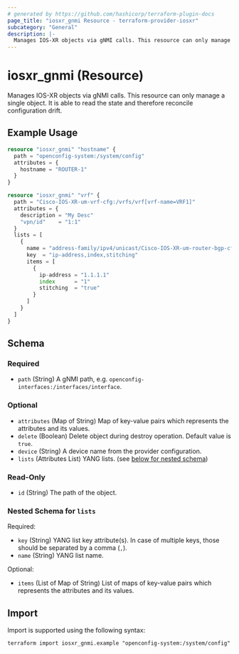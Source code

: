 ```yaml
---
# generated by https://github.com/hashicorp/terraform-plugin-docs
page_title: "iosxr_gnmi Resource - terraform-provider-iosxr"
subcategory: "General"
description: |-
  Manages IOS-XR objects via gNMI calls. This resource can only manage a single object. It is able to read the state and therefore reconcile configuration drift.
---
```


# iosxr_gnmi (Resource)

Manages IOS-XR objects via gNMI calls. This resource can only manage a single object. It is able to read the state and therefore reconcile configuration drift.

## Example Usage

```terraform
resource "iosxr_gnmi" "hostname" {
  path = "openconfig-system:/system/config"
  attributes = {
    hostname = "ROUTER-1"
  }
}

resource "iosxr_gnmi" "vrf" {
  path = "Cisco-IOS-XR-um-vrf-cfg:/vrfs/vrf[vrf-name=VRF1]"
  attributes = {
    description = "My Desc"
    "vpn/id"    = "1:1"
  }
  lists = [
    {
      name = "address-family/ipv4/unicast/Cisco-IOS-XR-um-router-bgp-cfg:import/route-target/ip-addresse-rts/ip-address-rt"
      key  = "ip-address,index,stitching"
      items = [
        {
          ip-address = "1.1.1.1"
          index      = "1"
          stitching  = "true"
        }
      ]
    }
  ]
}
```

<!-- schema generated by tfplugindocs -->
## Schema

### Required

- `path` (String) A gNMI path, e.g. `openconfig-interfaces:/interfaces/interface`.

### Optional

- `attributes` (Map of String) Map of key-value pairs which represents the attributes and its values.
- `delete` (Boolean) Delete object during destroy operation. Default value is `true`.
- `device` (String) A device name from the provider configuration.
- `lists` (Attributes List) YANG lists. (see [below for nested schema](#nestedatt--lists))

### Read-Only

- `id` (String) The path of the object.

<a id="nestedatt--lists"></a>
### Nested Schema for `lists`

Required:

- `key` (String) YANG list key attribute(s). In case of multiple keys, those should be separated by a comma (`,`).
- `name` (String) YANG list name.

Optional:

- `items` (List of Map of String) List of maps of key-value pairs which represents the attributes and its values.

## Import

Import is supported using the following syntax:

```shell
terraform import iosxr_gnmi.example "openconfig-system:/system/config"
```
